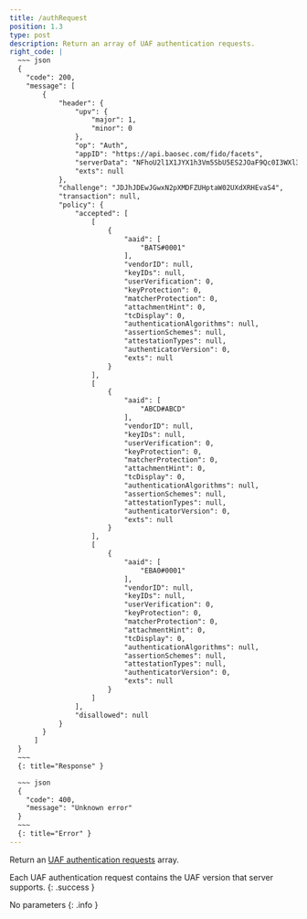 ```yaml
---
title: /authRequest
position: 1.3
type: post
description: Return an array of UAF authentication requests.
right_code: |
  ~~~ json
  {
    "code": 200,
    "message": [
        {
            "header": {
                "upv": {
                    "major": 1,
                    "minor": 0
                },
                "op": "Auth",
                "appID": "https://api.baosec.com/fido/facets",
                "serverData": "NFhoU2l1X1JYX1h3Vm5SbU5ES2JOaF9Qc0I3WXl3a1ZwNHd0a0I1U3F2Yy5NVFE1TVRNd016a3hNelF3TUEuU2tSS2FFcEVSWGRLUjNkNFRqSndXRTFFUmxwVlNIQjBZVmN3TWxWWVpGaFNTRVYyWVZNMA",
                "exts": null
            },
            "challenge": "JDJhJDEwJGwxN2pXMDFZUHptaW02UXdXRHEvaS4",
            "transaction": null,
            "policy": {
                "accepted": [
                    [
                        {
                            "aaid": [
                                "BATS#0001"
                            ],
                            "vendorID": null,
                            "keyIDs": null,
                            "userVerification": 0,
                            "keyProtection": 0,
                            "matcherProtection": 0,
                            "attachmentHint": 0,
                            "tcDisplay": 0,
                            "authenticationAlgorithms": null,
                            "assertionSchemes": null,
                            "attestationTypes": null,
                            "authenticatorVersion": 0,
                            "exts": null
                        }
                    ],
                    [
                        {
                            "aaid": [
                                "ABCD#ABCD"
                            ],
                            "vendorID": null,
                            "keyIDs": null,
                            "userVerification": 0,
                            "keyProtection": 0,
                            "matcherProtection": 0,
                            "attachmentHint": 0,
                            "tcDisplay": 0,
                            "authenticationAlgorithms": null,
                            "assertionSchemes": null,
                            "attestationTypes": null,
                            "authenticatorVersion": 0,
                            "exts": null
                        }
                    ],
                    [
                        {
                            "aaid": [
                                "EBA0#0001"
                            ],
                            "vendorID": null,
                            "keyIDs": null,
                            "userVerification": 0,
                            "keyProtection": 0,
                            "matcherProtection": 0,
                            "attachmentHint": 0,
                            "tcDisplay": 0,
                            "authenticationAlgorithms": null,
                            "assertionSchemes": null,
                            "attestationTypes": null,
                            "authenticatorVersion": 0,
                            "exts": null
                        }
                    ]
                ],
                "disallowed": null
            }
        }
      ]
  }
  ~~~
  {: title="Response" }

  ~~~ json
  {
    "code": 400,
    "message": "Unknown error"
  }
  ~~~
  {: title="Error" }
---
```



Return an [UAF authentication requests](https://fidoalliance.org/specs/fido-uaf-v1.1-id-20170202/fido-uaf-protocol-v1.1-id-20170202.html#authenticationrequest-dictionary) array.

Each UAF authentication request contains the UAF version that server supports.
{: .success }

No parameters
{: .info }

